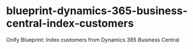 # blueprint-dynamics-365-business-central-index-customers
Onify Blueprint: Index customers from Dynamics 365 Business Central
